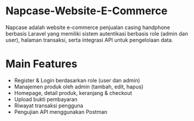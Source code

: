 # Napcase-Website-E-Commerce
Napcase adalah website e-commerce penjualan casing handphone berbasis Laravel yang memiliki sistem autentikasi berbasis role (admin dan user), halaman transaksi, serta integrasi API untuk pengelolaan data.

# Main Features
  - Register & Login berdasarkan role (user dan admin)
  - Manajemen produk oleh admin (tambah, edit, hapus)
  - Homepage, detail produk, keranjang & checkout
  - Upload bukti pembayaran
  - Riwayat transaksi pengguna
  - Pengujian API menggunakan Postman
